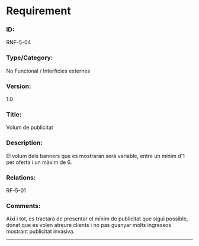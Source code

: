 # Requirement

### ID:
RNF-5-04

### Type/Category:
No Funcional / Interfícies externes

### Version:
1.0

### Title:
Volum de publicitat

### Description:
El volum dels banners que es mostraran serà variable, entre un mínim d'1 per oferta i un màxim de 6. 

### Relations:
RF-5-01

### Comments:
Així i tot, es tractarà de presentar el mínim de publicitat que sigui possible, donat que es volen atreure clients i no pas guanyar molts ingressos mostrant publicitat invasiva. 

---